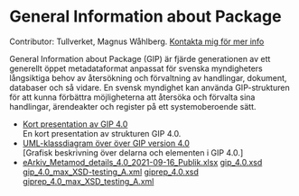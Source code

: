 # General Information about Package

Contributor: Tullverket, Magnus Wåhlberg.  [Kontakta mig för mer info](magnus.wahlberg@tullverket.se) 

General Information about Package (GIP) är fjärde generationen av ett generellt öppet metadataformat anpassat för svenska myndigheters långsiktiga behov av återsökning och förvaltning av handlingar, dokument, databaser och så vidare. En svensk myndighet kan använda GIP-strukturen för att kunna förbättra möjligheterna att återsöka och förvalta sina handlingar, ärendeakter och register på ett systemoberoende sätt.

* [Kort presentation av GIP 4.0](uploads/5cdcfa32612d12466dc0c6edb4b26a84/eArkiv_GIP_4.0_1.3_Publik.pdf)   
En kort presentation av strukturen GIP 4.0.
* [UML-klassdiagram över över GIP version 4.0](uploads/725f33ae0bd1ad18d605be4dbaa175c2/eArkiv_Metamod_4.0_2021-09-16_Publik.pdf)  
[Grafisk beskrivning över delarna och elementen i GIP 4.0.]
* [eArkiv_Metamod_details_4.0_2021-09-16_Publik.xlsx](uploads/d9f0f2a55cc1e1ffac4ed4a4dcee8d3f/eArkiv_Metamod_details_4.0_2021-09-16_Publik.xlsx)
[gip_4.0.xsd](uploads/15a720ab2c9e0dfd718ed3a93127e7d4/gip_4.0.xsd)
[gip_4.0_max_XSD-testing_A.xml](uploads/b6c5b8f4c375be661af3025ddbc5921a/gip_4.0_max_XSD-testing_A.xml)
[giprep_4.0.xsd](uploads/eef1c60dd0294122ed5c502e9d24659a/giprep_4.0.xsd)
[giprep_4.0_max_XSD_testing_A.xml](uploads/c4f07ff2d71129a168b2752fe5bfc833/giprep_4.0_max_XSD_testing_A.xml)